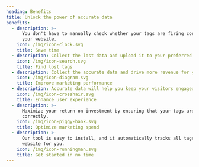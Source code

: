 ```yaml
---
heading: Benefits
title: Unlock the power of accurate data
benefits:
  - description: >-
      You don't have to manually check whether your tags are firing correctly on
      your website.
    icon: /img/icon-clock.svg
    title: Save time
  - description: Collect the lost data and upload it to your preferred analytics platform.
    icon: /img/icon-search.svg
    title: Find lost tags
  - description: Collect the accurate data and drive more revenue for your business.
    icon: /img/icon-diagram.svg
    title: Improve marketing performance
  - description: Accurate data will help you keep your visitors engaged with your website.
    icon: /img/icon-crosshair.svg
    title: Enhance user experience
  - description: >-
      Maximize your return on investment by ensuring that your tags are firing
      correctly.
    icon: /img/icon-piggy-bank.svg
    title: Optimize marketing spend
  - description: >-
      Our tool is easy to install, and it automatically tracks all tags on your
      website for you.
    icon: /img/icon-runningman.svg
    title: Get started in no time
---
```


